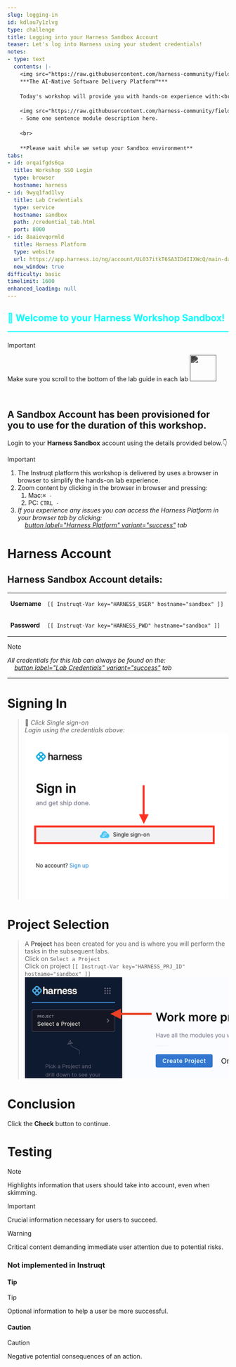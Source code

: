 ```yaml
---
slug: logging-in
id: kdlau7y1zlvg
type: challenge
title: Logging into your Harness Sandbox Account
teaser: Let's log into Harness using your student credentials!
notes:
- type: text
  contents: |-
    <img src="https://raw.githubusercontent.com/harness-community/field-workshops/harness-se/assets/modules/harness.png" width="35" style="display: inline; vertical-align: middle;"> **harness**<br>
    ***The AI-Native Software Delivery Platform™***

    Today's workshop will provide you with hands-on experience with:<br>

    <img src="https://raw.githubusercontent.com/harness-community/field-workshops/harness-se/assets/modules/harness.png" width="40" style="display: inline; vertical-align: middle;"> **Module Name Here**
    - Some one sentence module description here.

    <br>

    **Please wait while we setup your Sandbox environment**
tabs:
- id: orqaifgds6qa
  title: Workshop SSO Login
  type: browser
  hostname: harness
- id: 9wyq1fad1lvy
  title: Lab Credentials
  type: service
  hostname: sandbox
  path: /credential_tab.html
  port: 8000
- id: 8aaievqormld
  title: Harness Platform
  type: website
  url: https://app.harness.io/ng/account/UL037itkT6SA3IDdIIXWcQ/main-dashboard
  new_window: true
difficulty: basic
timelimit: 1600
enhanced_loading: null
---
```


<style type="text/css" rel="stylesheet">
hr.cyan { background-color: cyan; color: cyan; height: 2px; margin-bottom: -10px; }
h2.cyan { color: cyan; }
</style><h2 class="cyan">👋 Welcome to your Harness Workshop Sandbox!</h2>
<hr class="cyan">
<br>

> [!IMPORTANT]
> Make sure you scroll to the bottom of the lab guide in each lab
> <img src="https://raw.githubusercontent.com/FortAwesome/Font-Awesome/6.x/svgs/solid/arrow-turn-down.svg" width="60" height="60" style="vertical-align: right; display: inline; filter: invert(80%) sepia(0%) saturate(0%) hue-rotate(0deg) brightness(90%) contrast(90%);">

<br>

## A Sandbox Account has been provisioned for you to use for the duration of this workshop.
Login to your **Harness Sandbox** account using the details provided below.👇

> [!IMPORTANT]
> 1) The Instruqt platform this workshop is delivered by uses a browser in browser to simplify the hands-on lab experience.
> 1) Zoom content by clicking in the browser in browser and pressing:
>    1) Mac:`⌘ -`
>    1) PC: `CTRL -`
> 1) *If you experience any issues you can access the Harness Platform in your browser tab by clicking: \
>  <img src="https://raw.githubusercontent.com/harness-community/field-workshops/harness-se/assets/images/arrow-up-right-from-square.svg" alt="Arrow icon" width="16" height="16" style="display: inline; vertical-align: middle;">[button label="Harness Platform" variant="success"](tab-2) tab*

Harness Account
===
## Harness Sandbox Account details:
|  |   |
| ----- | ----- |
| **Username**    |<pre>`[[ Instruqt-Var key="HARNESS_USER" hostname="sandbox" ]]`</pre>|
| **Password**    |<pre>`[[ Instruqt-Var key="HARNESS_PWD" hostname="sandbox" ]]`</pre>|

> [!NOTE]
> *All credentials for this lab can always be found on the: <br>
>  <img src="https://raw.githubusercontent.com/harness-community/field-workshops/harness-se/assets/images/link.svg" alt="Link icon" width="16" height="16" style="display: inline; vertical-align: middle;">[button label="Lab Credentials" variant="success"](tab-1) tab*

---

Signing In
===

> 📝 *Click Single sign-on* <br>
> *Login using the credentials above:* <br>
> ![](https://raw.githubusercontent.com/harness-community/field-workshops/harness-se/assets/images/sso_login.png)

Project Selection
===

> A **Project** has been created for you and is where you will perform the tasks in the subsequent labs. \
> Click on `Select a Project` \
> Click on project `[[ Instruqt-Var key="HARNESS_PRJ_ID" hostname="sandbox" ]]` \
   ![](https://raw.githubusercontent.com/harness-community/field-workshops/harness-se/assets/images/platform_project_selection.png)

Conclusion
===

Click the **Check** button to continue.

Testing
===
> [!NOTE]
> Highlights information that users should take into account, even when skimming.

> [!IMPORTANT]
> Crucial information necessary for users to succeed.

> [!WARNING]
> Critical content demanding immediate user attention due to potential risks.

### Not implemented in Instruqt
#### Tip
> [!TIP]
> Optional information to help a user be more successful.

#### Caution
> [!CAUTION]
> Negative potential consequences of an action.
